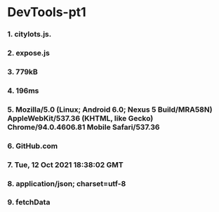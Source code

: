 # DevTools-pt1
### 1. citylots.js.
### 2. expose.js
### 3. 779kB
### 4. 196ms
### 5. Mozilla/5.0 (Linux; Android 6.0; Nexus 5 Build/MRA58N) AppleWebKit/537.36 (KHTML, like Gecko) Chrome/94.0.4606.81 Mobile Safari/537.36
### 6. GitHub.com
### 7. Tue, 12 Oct 2021 18:38:02 GMT
### 8. application/json; charset=utf-8
### 9. fetchData
